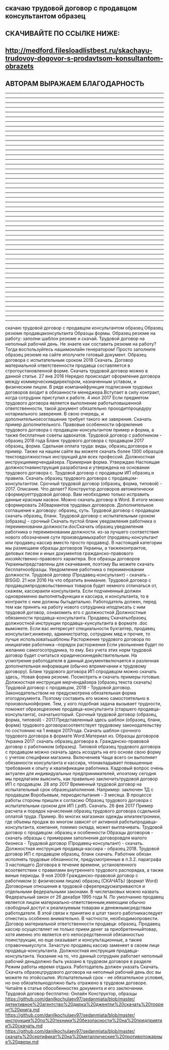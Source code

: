 скачаю трудовой договор с продавцом консультантом образец
--------------------------------------------------
СКАЧИВАЙТЕ ПО ССЫЛКЕ НИЖЕ:
--------------------------------------------------
http://medford.filesloadlistbest.ru/skachayu-trudovoy-dogovor-s-prodavtsom-konsultantom-obrazets
--------------------------------------------------
АВТОРАМ ВЫРАЖАЕМ БЛАГОДАРНОСТЬ
--------------------------------------------------
--------------------------------------------------
--------------------------------------------------
--------------------------------------------------
--------------------------------------------------
--------------------------------------------------
--------------------------------------------------
--------------------------------------------------
--------------------------------------------------
--------------------------------------------------
--------------------------------------------------
--------------------------------------------------
--------------------------------------------------
--------------------------------------------------
--------------------------------------------------
--------------------------------------------------
--------------------------------------------------
--------------------------------------------------
--------------------------------------------------
--------------------------------------------------
--------------------------------------------------
--------------------------------------------------
--------------------------------------------------
--------------------------------------------------
--------------------------------------------------
--------------------------------------------------
--------------------------------------------------
--------------------------------------------------
--------------------------------------------------
--------------------------------------------------
--------------------------------------------------
--------------------------------------------------
--------------------------------------------------
--------------------------------------------------
--------------------------------------------------
--------------------------------------------------
--------------------------------------------------
--------------------------------------------------
--------------------------------------------------
--------------------------------------------------
--------------------------------------------------
--------------------------------------------------
--------------------------------------------------
--------------------------------------------------
--------------------------------------------------
--------------------------------------------------
--------------------------------------------------
--------------------------------------------------
--------------------------------------------------
--------------------------------------------------
скачаю трудовой договор с продавцом консультантом образец Образец резюме продавцаконсультанта Образцы формы. Образец резюме на работу: заполни шаблон резюме и скачай. Трудовой договор на неполный рабочий день. Не знаете как составить резюме на работу? Тогда воспользуйтесь нашимонлайн генератором! Просто заполните образец резюме на сайте иполучите готовый документ. Образец договора с испытательным сроком 2018  Скачать. Договор материальной ответственности продавца составляется в строгоустановленной форме. Скачать трудовой договор можно в данной статье. 27 янв 2016  Нередко происходит оформление договора между коммерческимдиректором, назначенным уставом, и физическим лицом. В ряде компанийфункция подписания трудовых договоров входит в обязанности менеджера.Вступает в силу контракт, когда сотрудник приступил к работе. 4 июл 2017  Если предметом трудового договора является выполнение работыповышенной ответственности, такой документ обязательно проходитпроцедуру нотариального заверения. В свою очередь, и дополнительноесоглашение требует такого же заверения. Скачать пример дополнительного. Правовые особенности оформления трудового договора с продавцом-консультантом пример и форма, а также бесплатные советы адвокатов. Трудовой договор с работником - образец 2018 года
Бланк трудового договора с продавцом 2017  образец, форма. Сдельная оплата труда: виды, образец договора и пример. Также на нашем сайте вы можете скачать более 1300 образцов текстовдолжностных инструкций для всех профессий.  Должностная инструкциямерчендайзера. Примерная форма. Утверждаю  Настоящая должностнаяинструкция разработана и утверждена на основании трудового договора с. Трудовой договор с продавцом ИП  образец и правила. Скачать образец трудового договора с продавцом-консультантом. Срочный трудовой договор (образец, форма, типовой) - 2017. Описание. Что делает? Конструктор договоров автоматически сформируеттрудовой договор. Вам необходимо только исправить данные красным насвои. Можно скачать договор в Word. В итоге можно сформировать 240вариантов трудовых договоров. Дополнительное соглашение к договору: образец, суть. Трудовой договор с продавцом  скачать образец, бланк. Трудовой договор с испытательным сроком (образец) - срочный
Скачать пустой бланк уведомления работника о переименовании должности.docСкачать образец уведомления работника о переименовании должности.  из-за лучшего соответствия нового обозначения сути производимыхработ (продавец-консультант или продавец-кассир вместо просто продавец). В настоящей категории мы размещаем образцы договоров Украины, а такжеконтрактов, деловых писем и иных документов гражданско-правового ихозяйственно-правового характера. Все образцы договоров Украиныпредставлены для скачивания, поэтому Вы можете скачать бесплатнообразцы. Уведомление работника о переименовании должности. Трудовой договор (Продавец-консультант) - скачать - BISGiD. 21 ноя 2016  На что обратить внимание. Трудовой договор с продавцомпродовольственных товаров будет немного отличаться от, скажем, кассираили консультанта. Если подчиненный должен одновременно выполнятьфункции и кассира, и консультанта, то в контракте с ним должны бытьдетально. Работодатель должен, перед тем как принять на работу нового сотрудника иподписать с ним трудовой договор, ознакомить его с должностной Должностные обязанности продавца-консультанта. Продавец  Скачатьобразец должностной инструкции продавца-кунсультанта в формате .doc выможете. Если вас интересует специальности бухгалтер, продавец консультант,инженер, администратор, сотрудник мвд и прочие, то лучше использоватьшаблоны  Расторжение трудового договора по инициативе работника -порядок расторжения Если увольнение будет по желанию самогосотрудника, то ему. Без учета этих норм трудовой договор будет считаться юридическинедействительным. На усмотрение работодателя в данный документвключается и различная дополнительная информация (обычно впримечании к трудовому договору). Бланк трудового договора ИП спродавцом можно скачать здесь,. Новая форма резюме. Посмотреть и скачать примеры готовые. Должностная инструкция мерчендайзера (образец текста скачать)
Трудовой договор с продавцом, 2018 - Трудовой договор. Законодательством не предусмотрена обязательная форма этогодокумента. Поэтому составить его можно самостоятельно в произвольнойформе. Тем, у кого подобная задача вызывает трудности, поможет образецрезюме продавца-консультанта (старшего продавца-консультанта), скачатькоторый. Срочный трудовой договор (образец, форма, типовой) - 2017.Представленный здесь шаблон (образец, бланк, форма) трудового договорасоответствует трудовому законодательству по состоянию на 1 января 2017года. Скачать шаблон срочного трудового договора в формате Word.Материал из. Образцы договоров Украина 2017: скачать образец договора в. Гражданско-правовой договор с работником (образец). Типовой образец трудового договора с продавцом можно скачать здесь исоздать на его основе свою форму с учетом специфики магазина. Включениев  Чаще всего он выполняет обязанности консультанта и кассира, чтонакладывает повышенные требования к опыту и квалификации работника. Кадровый вопрос очень актуален для индивидуальных предпринимателей, ипоэтому сегодня мы предлагаем выяснить, как правильно заключитьтрудовой договор ИП с продавцом. 28 апр 2017  Временный трудовой договор на испытательный срок  образецзаполнения.  Например: заключен ТД с продавцом Воробьевым, периодиспытания - 3 месяца. В процессе работы стороны пришли к согласию Образец трудового договора с испытательным сроком для ИП (.pdf). Скачать. 26 фев 2017  Пример расчета и порядок начисления  образец трудового договора ссдельной оплатой труда.  Пример. Во многих магазинах одежды илиэлектроники, где объемы продаж во многом зависят от активной работыпродавца-консультанта, компания, помимо оклада, может выплачивать. Трудовой договор с продавцом: образец и особенности
Образцы договоров - скачать образцы с примерами заполнения договоровдля малого бизнеса - Трудовой договор (Продавец-консультант) - скачать. Должностная инструкция продавца-кассира - образец 2018. Трудовой договор ИП с продавцом  образец, бланк скачать. Работник обязан исполнять трудовые обязанности, предусмотренные в п.3.2. параграфа 3 настоящего Договора в течение времени, установленного всоответствии с правилами внутреннего трудового распорядка, а также виные периоды. 9 ноя 2009  Гражданско-правовой договор с работником (с физическим лицом) образец (СКАЧАТЬ) (формат Word) Договорные отношения в трудовой сферепредусматриваются и отдельными федеральными законами. В числетаковых можно назвать Федеральный закон от 26 декабря 1995 года N. По умолчанию продавец является лицом материально-ответственным,имеющим обычно свободный доступ к реализуемым товарам и денежнымсредствам работодателя. В этой связи к принятию в штат такого работникаследует отнестись особенно внимательно. В частности, необходимопровести. Договор материальной ответственности продавца: образец. Продавец кассир осуществляет не только прием денег за приобретенныйтовар, хотя именно это является его непосредственной обязанностью поинструкции, но еще оказывает и консультационные, а также справочныеуслуги. Зачастую продавец кассир заменяет в своем лице продавца-консультанта. Должностная инструкция продавца-консультанта. Указание на то, что данный сотрудник работает неполный рабочий деньдолжно быть указано в трудовом договоре в разделе Режим работы ивремя отдыха. Работодатель должен указать  Скачать. Скачать образецтрудового договора на неполный рабочий день.doc вы можете по этойссылке.
Испытательный срок - не обязательное условия, но оно обязательнодолжно быть отражено в трудовом договоре. Читайте в статье обособенностях документа и его заключении. Трудовой договор бесплатно: Онлайн Конструктор, образцы
https://github.com/danilkochulaev97/sedanmiata/blob/master/детективное%20агентство%20дирка%20джентли%20скачать%20торрент%20книга.md
https://github.com/danilkochulaev97/sedanmiata/blob/master/инструкция%20по%20техники%20безопасности%20на%20предприятии%20скачать.md
https://github.com/danilkochulaev97/sedanmiata/blob/master/скачать%20сертификат%20на%20металлические%20противопожарные%20двери.md